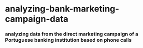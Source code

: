 # analyzing-bank-marketing-campaign-data
### analyzing data from the direct marketing campaign of a Portuguese banking institution based on phone calls
